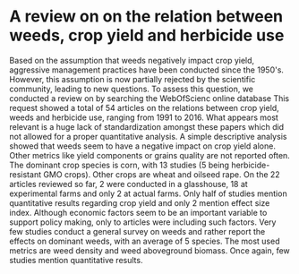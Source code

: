 A review on on the relation between weeds, crop yield and herbicide use
=======================================================================

Based on the assumption that weeds negatively impact crop yield, aggressive
management practices have been conducted since the 1950's.
However, this assumption is now partially rejected by the scientific community,
leading to new questions.
To assess this question, we conducted a review on by searching the WebOfScienc
online database
This request showed a total of 54 articles on the relations between crop yield,
weeds and herbicide use, ranging from 1991 to 2016.
What appears most relevant is a huge lack of standardization amongst these
papers which did not allowed for a proper quantitative analysis.
A simple descriptive analysis showed that weeds seem to have a negative impact
on crop yield alone.
Other metrics like yield components or grains quality are not reported often.
The dominant crop species is corn, with 13 studies (5 being herbicide-resistant
GMO crops).
Other crops are wheat and oilseed rape.
On the 22 articles reviewed so far, 2 were conducted in a glasshouse, 18 at
experimental farms and only 2 at actual farms.
Only half of studies mention quantitative results regarding crop yield and only
2 mention effect size index.
Although economic factors seem to be an important variable to support policy
making, only to articles were including such factors.
Very few studies conduct a general survey on weeds and rather report the effects
on dominant weeds, with an average of 5 species.
The most used metrics are weed density and weed aboveground biomass.
Once again, few studies mention quantitative results.
